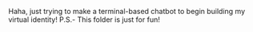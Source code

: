 Haha, just trying to make a terminal-based chatbot to begin building my virtual identity!
P.S.- This folder is just for fun! 
